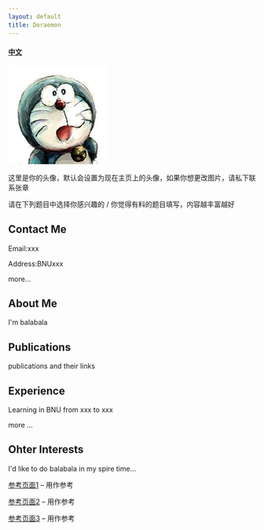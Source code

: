 ```yaml
---
layout: default
title: Doraemon
---
```



#### [中文](https://bnusss.github.io/person/default-person-zh.html)


<img src="/img/people/default-person.jpg" height="200px" width="200px" />

这里是你的头像，默认会设置为现在主页上的头像，如果你想更改图片，请私下联系张章

请在下列题目中选择你感兴趣的 / 你觉得有料的题目填写，内容越丰富越好

## Contact Me

Email:xxx

Address:BNUxxx

more...

## About Me

I'm balabala

## Publications

publications and their links

## Experience

Learning in BNU from xxx to xxx

more ...

## Ohter Interests

I'd like to do balabala in my spire time...


[参考页面1](https://homes.cs.washington.edu/~billzorn/) &ndash; 用作参考

[参考页面2](https://homes.cs.washington.edu/~vlee2/) &ndash; 用作参考

[参考页面3](http://www.shawnless.net/Shawn) &ndash; 用作参考